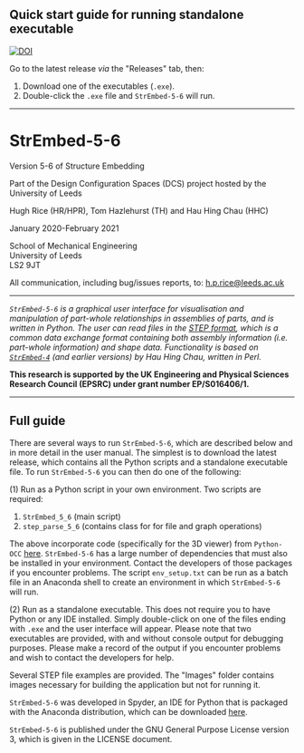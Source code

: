 ## Quick start guide for running standalone executable

[![DOI](https://zenodo.org/badge/DOI/10.5281/zenodo.5675910.svg)](https://doi.org/10.5281/zenodo.5675910)

Go to the latest release *via* the "Releases" tab, then:

1. Download one of the executables (```.exe```).
2. Double-click the ```.exe``` file and ```StrEmbed-5-6``` will run.

___

# StrEmbed-5-6

Version 5-6 of Structure Embedding

Part of the Design Configuration Spaces (DCS) project hosted by the University of Leeds

Hugh Rice (HR/HPR), Tom Hazlehurst (TH) and Hau Hing Chau (HHC)

January 2020-February 2021

School of Mechanical Engineering  
University of Leeds  
LS2 9JT

All communication, including bug/issues reports, to: h.p.rice@leeds.ac.uk

___

<i> ```StrEmbed-5-6``` is a graphical user interface for visualisation and manipulation of part-whole relationships in assemblies of parts, and is written in Python. The user can read files in the [STEP format](https://en.wikipedia.org/wiki/ISO_10303-21), which is a common data exchange format containing both assembly information (i.e. part-whole information) and shape data. Functionality is based on [```StrEmbed-4```](https://github.com/hhchau/StrEmbed-4) (and earlier versions) by Hau Hing Chau, written in Perl.</i>  

<b>This research is supported by the UK Engineering and Physical Sciences Research Council (EPSRC) under grant number EP/S016406/1.</b>

___

## Full guide

There are several ways to run ```StrEmbed-5-6```, which are described below and in more detail in the user manual. The simplest is to download the latest release, which contains all the Python scripts and a standalone executable file. To run ```StrEmbed-5-6``` you can then do one of the following:

(1) Run as a Python script in your own environment. Two scripts are required:

1. ```StrEmbed_5_6``` (main script)
2. ```step_parse_5_6``` (contains class for for file and graph operations)

The above incorporate code (specifically for the 3D viewer) from ```Python-OCC``` [here](https://github.com/tpaviot/pythonocc-core). ```StrEmbed-5-6``` has a large number of dependencies that must also be installed in your environment. Contact the developers of those packages if you encounter problems. The script ```env_setup.txt``` can be run as a batch file in an Anaconda shell to create an environment in which ```StrEmbed-5-6``` will run.

(2) Run as a standalone executable. This does not require you to have Python or any IDE installed. Simply double-click on one of the files ending with  ```.exe``` and the user interface will appear. Please note that two executables are provided, with and without console output for debugging purposes. Please make a record of the output if you encounter problems and wish to contact the developers for help.

Several STEP file examples are provided. The "Images" folder contains images necessary for building the application but not for running it.

```StrEmbed-5-6``` was developed in Spyder, an IDE for Python that is packaged with the Anaconda distribution, which can be downloaded [here](https://www.anaconda.com/distribution/).

```StrEmbed-5-6``` is published under the GNU General Purpose License version 3, which is given in the LICENSE document.
